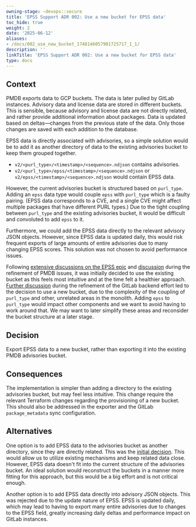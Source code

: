 ```yaml
---
owning-stage: ~devops::secure
title: 'EPSS Support ADR 002: Use a new bucket for EPSS data'
toc_hide: true
weight: 2
date: '2025-06-12'
aliases:
- /docs/002_use_new_bucket_1748146057901725717_1_1/
description: ''
linkTitle: 'EPSS Support ADR 002: Use a new bucket for EPSS data'
type: docs
---
```


## Context

PMDB exports data to GCP buckets. The data is later pulled by GitLab instances. Advisory data and license data are stored in different buckets. This is sensible, because advisory and license data are not directly related, and rather provide additional information about packages. Data is updated based on deltas—changes from the previous state of the data. Only those changes are saved with each addition to the database.

EPSS data is directly associated with advisories, so a simple solution would be to add it as another directory of data to the existing advisories bucket to keep them grouped together.

- `v2/<purl_type>/<timestamp>/<sequence>.ndjson` contains advisories.
- `v2/<purl_type>/epss/<timestamp>/<sequence>.ndjson` or `v2/epss/<timestamp>/<sequence>.ndjson` would contain EPSS data.

However, the current advisories bucket is structured based on `purl_type`. Adding an `epss` data type would couple `epss` with `purl_type` which is a faulty pairing. (EPSS data corresponds to a CVE, and a single CVE might affect multiple packages that have different PURL types.) Due to the tight coupling between `purl_type` and the existing advisories bucket, it would be difficult and convoluted to add `epss` to it.

Furthermore, we could add the EPSS data directly to the relevant advisory JSON objects. However, since EPSS data is updated daily, this would risk frequent exports of large amounts of entire advisories due to many changing EPSS scores. This solution was not chosen to avoid performance issues.

Following [extensive discussions on the EPSS epic](https://gitlab.com/groups/gitlab-org/-/epics/11544#note_1952695268) and [discussion](https://gitlab.com/gitlab-org/gitlab/-/issues/468131#note_1961344123) during the refinement of PMDB issues, it was initially decided to use the existing bucket as this feels most intuitive and at the time felt a healthier approach. [Further discussion](https://gitlab.com/gitlab-org/gitlab/-/issues/467672#note_1980715240) during the refinement of the GitLab backend effort led to the decision to use a new bucket, due to the complexity of the coupling of `purl_type` and other, unrelated areas in the monolith. Adding `epss` to `purl_type` would impact other components and we want to avoid having to work around that. We may want to later simplify these areas and reconsider the bucket structure at a later stage.

## Decision

Export EPSS data to a new bucket, rather than exporting it into the existing PMDB advisories bucket.

## Consequences

The implementation is simpler than adding a directory to the existing advisories bucket, but may feel less intuitive.
This change require the relevant Terraform changes regarding the provisioning of a new bucket.
This should also be addressed in the exporter and the GitLab `package_metadata` sync configuration.

## Alternatives

One option is to add EPSS data to the advisories bucket as another directory, since they are directly related. This was the [initial decision](https://gitlab.com/gitlab-org/gitlab/-/issues/468131#note_1980366323). This would allow us to utilize existing mechanisms and keep related data close. However, EPSS data doesn't fit into the current structure of the advisories bucket. An ideal solution would reconstruct the buckets in a manner more fitting for this approach, but this would be a big effort and is not critical enough.

Another option is to add EPSS data directly into advisory JSON objects. This was rejected due to the update nature of EPSS. EPSS is updated daily, which may lead to having to export many entire advisories due to changes to the EPSS field, greatly increasing daily deltas and performance impact on GitLab instances.
